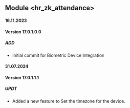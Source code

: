## Module <hr_zk_attendance>

#### 16.11.2023
#### Version 17.0.1.0.0
##### ADD

- Initial commit for Biometric Device Integration

#### 31.07.2024
#### Version 17.0.1.1.1
##### UPDT

- Added a new feature to Set the timezone for the device.
